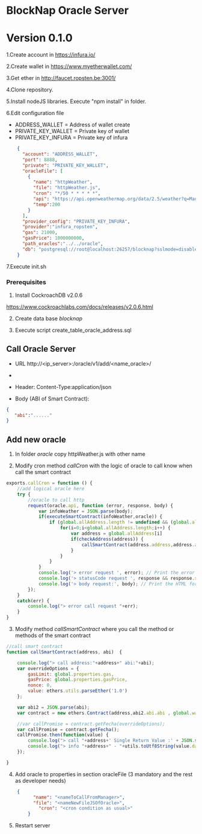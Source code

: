 # BlockNap Oracle Server
# Version 0.1.0

 1.Create account in https://infura.io/
    
 2.Create wallet in https://www.myetherwallet.com/
    
 3.Get ether in http://faucet.ropsten.be:3001/
    
 4.Clone repository.
    
 5.Install nodeJS libraries. Execute "npm install" in folder.
    
 6.Edit configuration file

 - ADDRESS_WALLET = Address of wallet create
 - PRIVATE_KEY_WALLET = Private key of wallet
 - PRIVATE_KEY_INFURA = Private key of infura

```json
	{
	  "account": "ADDRESS_WALLET",
	  "port": 8888,
	  "private": "PRIVATE_KEY_WALLET",
	  "oracleFile": [
		{
		  "name": "httpWeather",
		  "file": "httpWeather.js",
		  "cron": "*/50 * * * * *",
		  "api": "https://api.openweathermap.org/data/2.5/weather?q=Madrid&appid=key_weather",
		  "temp":200
		}
	  ],
	  "provider_config": "PRIVATE_KEY_INFURA",
	  "provider":"infura_ropsten",
	  "gas": 21000,
	  "gasPrice": 1000000000,
	  "path_oracles":"../../oracle",
	  "db": "postgresql://root@localhost:26257/blocknap?sslmode=disable"
	}
```


7.Execute init.sh

### Prerequisites

 1. Install CockroachDB v2.0.6 
 
 https://www.cockroachlabs.com/docs/releases/v2.0.6.html

 2. Create data base *blocknap*
   
 3. Execute script create_table_oracle_address.sql



## Call Oracle Server


- URL http://<ip_server>:<port>/oracle/v1/add/<name_oracle>/<address>
- 
- Header: Content-Type:application/json

- Body (ABI of Smart Contract):

```json
{
   "abi":"......"
}
```

## Add new oracle

1. In folder *oracle* copy httpWeather.js with other name

2. Modify cron method *callCron* with the logic of oracle to call know when call the smart contract

```javascript
exports.callCron = function () {
    //add logical oracle here
    try {
        //oracle to call http
        request(oracle.api, function (error, response, body) {
            var infoWeather = JSON.parse(body);
            if(executeSmartContract(infoWeather,oracle)) {
                if (global.allAddress.length != undefined && (global.allAddress.length != null && global.allAddress.length > 0)) {
                    for(i=0;i<global.allAddress.length;i++) {
                        var address = global.allAddress[i]
                        if(checkAddress(address)) {
                            callSmartContract(address.address,address.abi);
                        }
                    }
                }
            }
            console.log('> error request ', error); // Print the error if one occurred
            console.log('> statusCode request ', response && response.statusCode); // Print the response status code if a response was received
            console.log('> body request:', body); // Print the HTML for the Google homepage.
        });
    }
    catch(err) {
        console.log("> error call request "+err);
    }
}
```

3. Modify  method *callSmartContract* where you call the method or methods of the smart contract

```javascript
//call smart contract
function callSmartContract(address, abi)  {

    console.log("> call address:"+address+" abi:"+abi);
    var overrideOptions = {
        gasLimit: global.properties.gas,
        gasPrice: global.properties.gasPrice,
        nonce: 0,
        value: ethers.utils.parseEther('1.0')
    };

    var abi2 = JSON.parse(abi);
    var contract = new ethers.Contract(address,abi2.abi.abi , global.wallet);

    //var callPromise = contract.getFecha(overrideOptions);
    var callPromise = contract.getFecha();
    callPromise.then(function(value) {
        console.log("> call "+address+' Single Return Value :' + JSON.stringify(value));
        console.log("> info "+address+" - "+utils.toUtf8String(value.data));
    });

}
```


4. Add oracle to properties in section oracleFile (3 mandatory and the rest as developer needs)

```json
	{
		  "name": "<nameToCallFromManager>",
		  "file": "<nameNewFileJSOfOracle>",
			"cron": "<cron condition as usual>"
		}
```

5. Restart server
